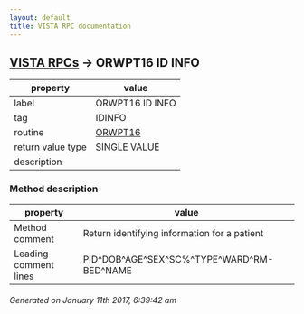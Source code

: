 ```yaml
---
layout: default
title: VISTA RPC documentation
---
```




## [VISTA RPCs](TableOfContent.md) &#8594; ORWPT16 ID INFO 

 property | value 
--- | --- 
 label | ORWPT16 ID INFO
 tag | IDINFO
 routine | [ORWPT16](http://code.osehra.org/dox/Routine_ORWPT16_source.html)
 return value type | SINGLE VALUE
 description | 


### Method description

 property | value 
--- | --- 
 Method comment | Return identifying information for a patient
 Leading comment lines | PID^DOB^AGE^SEX^SC%^TYPE^WARD^RM-BED^NAME




 ###### Generated on January 11th 2017, 6:39:42 am